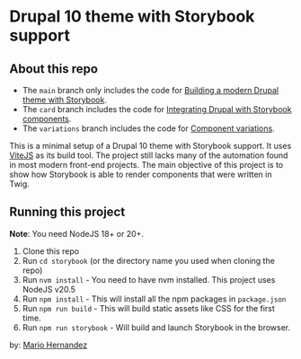 # Drupal 10 theme with Storybook support

## About this repo

* The `main` branch only includes the code for [Building a modern Drupal theme with Storybook](https://mariohernandez.io/blog/building-a-modern-drupal-theme-with-storybook/).
* The `card` branch includes the code for [Integrating Drupal with Storybook components](https://mariohernandez.io/blog/integrating-drupal-with-storybook-components/).
* The `variations` branch includes the code for [Component variations](https://mariohernandez.io/blog/components-variations-in-storybook/).

This is a minimal setup of a Drupal 10 theme with Storybook support.  It uses [ViteJS](https://vitejs.dev/) as its build tool.
The project still lacks many of the automation found in most modern front-end projects.  The main objective of this project is to show how Storybook is able to render components that were written in Twig.

## Running this project

**Note**: You need NodeJS 18+ or 20+.

1. Clone this repo
1. Run `cd storybook` (or the directory name you used when cloning the repo)
1. Run `nvm install` - You need to have nvm installed. This project uses NodeJS v20.5
1. Run `npm install` - This will install all the npm packages in `package.json`
1. Run `npm run build` - This will build static assets like CSS for the first time.
1. Run `npm run storybook` - Will build and launch Storybook in the browser.

by: [Mario Hernandez](https://mariohernandez.io)
